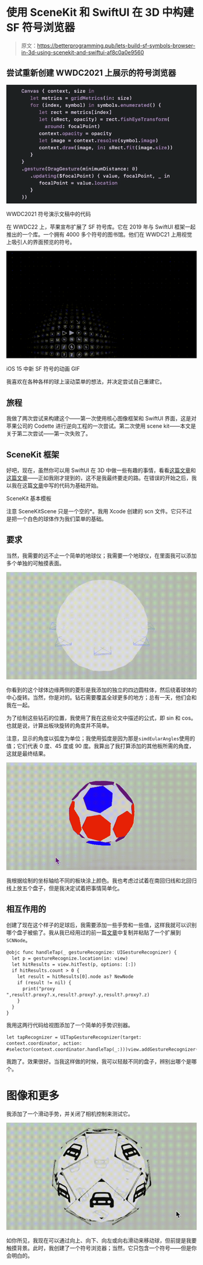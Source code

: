 # 使用 SceneKit 和 SwiftUI 在 3D 中构建 SF 符号浏览器

> 原文：<https://betterprogramming.pub/lets-build-sf-symbols-browser-in-3d-using-scenekit-and-swiftui-af8c0a0e9560>

## 尝试重新创建 WWDC2021 上展示的符号浏览器

![](img/2738f18a4c00c07ff7e75688bc8a438c.png)

WWDC2021 符号演示文稿中的代码

在 WWDC22 上，苹果宣布扩展了 SF 符号库。它在 2019 年与 SwiftUI 框架一起推出的一个库。一个拥有 4000 多个符号的图书馆。他们在 WWDC21 上用视觉上吸引人的界面预览的符号。

![](img/cccab76f7d47488ef9fdcb5080fa8876.png)

iOS 15 中新 SF 符号的动画 GIF

我喜欢在各种各样的球上滚动菜单的想法，并决定尝试自己重建它。

## 旅程

我做了两次尝试来构建这个——第一次使用核心图像框架和 SwiftUI 界面，这是对苹果公司的 Codette 进行逆向工程的一次尝试。第二次使用 scene kit——本文是关于第二次尝试——第一次失败了。

## SceneKit 框架

好吧，现在，虽然你可以用 SwiftUI 在 3D 中做一些有趣的事情，看看[这篇文章](/how-to-draw-in-3d-with-swiftui-7989cfcd35fc)和[这篇文章](/drawing-in-3d-using-swiftui-ed211d7c2c91)——正如我刚才提到的，这不是我最终要走的路。在错误的开始之后，我以我在这篇[文章](/build-a-bot-for-your-3d-tic-tac-toe-game-in-scenekit-under-swiftui-6c5d22d5aaa7)中写的代码为基础开始。

SceneKit 基本模板

注意 SceneKitScene 只是一个空的*。我用 Xcode 创建的 scn 文件。它只不过是把一个白色的球体作为我们菜单的基础。

## 要求

当然，我需要的远不止一个简单的地球仪；我需要一个地球仪，在里面我可以添加多个单独的可触摸表面。

![](img/f268772d9c6c2cf2b9bfa32c8aee0bde.png)

你看到的这个球体边缘两侧的菱形是我添加的独立的四边圆柱体，然后绕着球体的中心旋转。当然，你是对的。钻石需要覆盖全球更多的地方；总有一天，他们会和我在一起。

为了绘制这些钻石的位置，我使用了我在这些论文中描述的公式，即 sin 和 cos。也就是说，计算出板块旋转的角度并不简单。

注意，显示的角度以弧度为单位；我使用弧度是因为那是`simdEularAngles`使用的值；它们代表 0 度、45 度或 90 度。我算出了我打算添加的其他板所需的角度，这就是最终结果。

![](img/acd42c07220bdffbc80131b061ddfdac.png)

我根据绘制的坐标轴给不同的板块涂上颜色。我也考虑过试着在南回归线和北回归线上放五个盘子，但是我决定试着把事情简单化。

## 相互作用的

创建了现在这个样子的足球后，我需要添加一些手势和一些值，这样我就可以识别哪个盘子被偷了。我从我已经用过的前一篇[文章](/creating-a-3d-tic-tac-toe-in-scenekit-under-swiftui-19d08bf752bd)中复制并粘贴了一个扩展到`SCNNode`。

```
@objc func handleTap(_ gestureRecognize: UIGestureRecognizer) {
  let p = gestureRecognize.location(in: view)
  let hitResults = view.hitTest(p, options: [:])
  if hitResults.count > 0 {
    let result = hitResults[0].node as? NewNode
    if (result != nil) {
      print("proxy ",result?.proxy?.x,result?.proxy?.y,result?.proxy?.z)
    }
  }
}
```

我用这两行代码给视图添加了一个简单的手势识别器。

```
let tapRecognizer = UITapGestureRecognizer(target: context.coordinator, action: #selector(context.coordinator.handleTap(_:)))view.addGestureRecognizer(tapRecognizer)
```

我跑了。效果很好。当我这样做的时候，我可以轻敲不同的盘子，辨别出哪个是哪个。

# 图像和更多

我添加了一个滑动手势，并关闭了相机控制来测试它。

![](img/72c73f1d71148cfc58094f6604e73b38.png)

如你所见，我现在可以通过向上、向下、向左或向右滑动来移动球，但前提是我要触摸背景。此时，我创建了一个符号浏览器；当然，它只包含一个符号——但是你会明白的。